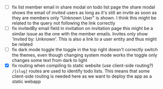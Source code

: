 - [ ] fix list member email in share modal on todo list page
      the share modal shows the email of invited users as long as it's still an invite
      as soon as they are members only "Unknown User" is shown. I think this might be related to the query not following the link correctly
- [ ] fix invitedBy email field in invitation on invitation page
      this might be a similar issue as the one with the member emails. Invites only show 'Invited by: Unknown'. This is also a link to a user entity and thus might be related
- [ ] fix dark mode toggle 
      the toggle in the top right doesn't correctly switch the themes, even though changing system mode works
      the toggle only changes some text from dark to light
- [x] fix routing when compiling to static website (use client-side routing?)
      `/[slug]` routes are used to identify todo lists. This means that some client-side routing is needed here as we want to deploy the app as a static webapp
